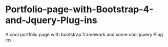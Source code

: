 # Portfolio-page-with-Bootstrap-4-and-Jquery-Plug-ins
A cool portfolio page with bootstrap framework and some cool jquery Plug ins 
